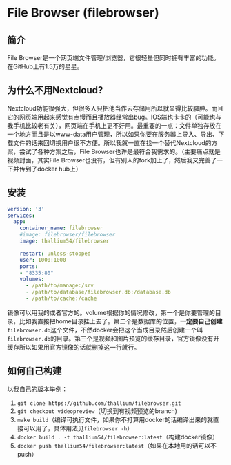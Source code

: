 # File Browser (filebrowser)
## 简介

File Browser是一个网页端文件管理/浏览器，它很轻量但同时拥有丰富的功能。在GitHub上有1.5万的星星。
## 为什么不用Nextcloud?

Nextcloud功能很强大，但很多人只把他当作云存储用所以就显得比较臃肿。而且它的网页端用起来感觉有点慢而且播放器经常出bug。IOS端也卡卡的（可能也与我手机比较老有关），网页端在手机上更不好用。最重要的一点：文件单独存放在一个地方而且是以www-data用户管理，所以如果你要在服务器上导入、导出、下载文件的话来回切换用户很不方便。所以我就一直在找一个替代Nextcloud的方案，尝试了各种方案之后，File Browser也许是最符合我需求的。（主要痛点就是视频封面，其实File Browser也没有，但有别人的fork加上了，然后我又完善了一下并传到了docker hub上）

## 安装
```yaml
version: '3'
services:
  app:
    container_name: filebrowser
    #image: filebrowser/filebrowser
    image: thallium54/filebrowser

    restart: unless-stopped
    user: 1000:1000
    ports:
    - "8335:80"
    volumes:
      - /path/to/manage:/srv
      - /path/to/database/filebrowser.db:/database.db
      - /path/to/cache:/cache
```

镜像可以用我的或者官方的。volume根据你的情况修改，第一个是你要管理的目录，比如我直接把home目录挂上去了。第二个是数据库的位置，**一定要自己创建**`filebrowser.db`这个文件，不然docker会把这个当成目录然后创建一个叫`filebrowser.db`的目录。第三个是视频和图片预览的缓存目录，官方镜像没有开缓存所以如果用官方镜像的话就删掉这一行就行。

## 如何自己构建

以我自己的版本举例：
1. `git clone https://github.com/thallium/filebrowser.git`
2. `git checkout videopreview`（切换到有视频预览的branch)
3. `make build`（编译可执行文件，如果你不打算用docker的话编译出来的就直接可以用了，具体用法见`filebrowser -h`）
4. `docker build . -t thallium54/filebrowser:latest`（构建docker镜像）
5. `docker push thallium54/filebrowser:latest`（如果在本地用的话可以不push）

